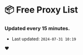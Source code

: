 # :package: Free Proxy List
### Updated every 15 minutes.

- Last updated: `2024-07-31 10:19`

:heart:
